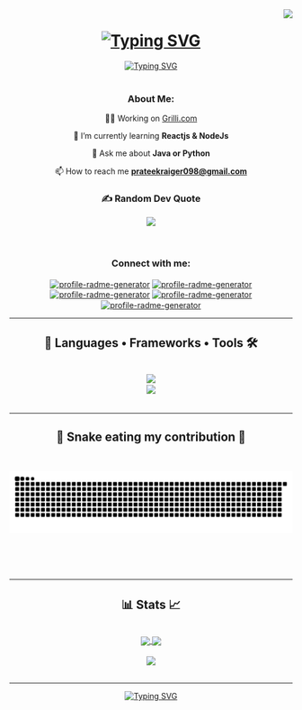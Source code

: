 <img align="right" src="https://visitor-badge.laobi.icu/badge?page_id=prateekraiger.prateekraiger" />

 <h1 align="center">
<a href="https://git.io/typing-svg"><img src="https://readme-typing-svg.demolab.com?font=Righteous&weight=600&size=30&duration=3000&pause=500&center=true&width=440&height=60&lines=Hii+There🖐️;I'm+Prateek+Raiger!" alt="Typing SVG" /></a>
 </h1>
 <div align="center">
<a href="https://git.io/typing-svg"><img src="https://readme-typing-svg.demolab.com?font=Inter&weight=700&duration=1000&pause=2000&color=80F799&repeat=false&width=950&height=45&lines=Exploring+the+endless+possibilities+of+web+development%2C+creating+solutions+that+make+a+difference." alt="Typing SVG" /></a>
 </div>
<br/>
<div align="center">
 <h3 align="center">About Me:</h3>
 
 💪🏼 Working on [Grilli.com](https://prateekraiger.github.io/Grilli/)

 🌱 I’m currently learning **Reactjs & NodeJs**

 💬 Ask me about **Java or Python**

 📫 How to reach me **prateekraiger098@gmail.com**
 <div align="center">

### ✍️ Random Dev Quote
![](https://quotes-github-readme.vercel.app/api?type=horizontal&theme=radical)

</div>

<br/>
<h3 align="center">Connect with me:</h3> <p align="center"> <a href="https://github.com/prateekraiger" target="blank"><img align="center" src=https://raw.githubusercontent.com/rahuldkjain/github-profile-readme-generator/master/src/images/icons/Social/github.svg alt="profile-radme-generator" height="30" width="40" /></a> <a href="https://linkedin.com/in/pratik-r1104" target="blank"><img align="center" src=https://raw.githubusercontent.com/rahuldkjain/github-profile-readme-generator/master/src/images/icons/Social/linked-in-alt.svg alt="profile-radme-generator" height="30" width="40" /></a> <a href="https://x.com/mrpratik753" target="blank"><img align="center" src=https://raw.githubusercontent.com/rahuldkjain/github-profile-readme-generator/master/src/images/icons/Social/twitter.svg alt="profile-radme-generator" height="30" width="40" /></a> <a href="https://www.leetcode.com/prateekraiger" target="blank"><img align="center" src=https://raw.githubusercontent.com/rahuldkjain/github-profile-readme-generator/master/src/images/icons/Social/leet-code.svg alt="profile-radme-generator" height="30" width="40" /></a> <a href="https://auth.geeksforgeeks.org/user/prateekraiger" target="blank"><img align="center" src=https://raw.githubusercontent.com/rahuldkjain/github-profile-readme-generator/master/src/images/icons/Social/geeks-for-geeks.svg alt="profile-radme-generator" height="30" width="40" /></a> </p>

</div>

<hr/>


<h2 align="center">🚀 Languages • Frameworks • Tools 🛠️</h2>
<br/>
<div align="center">
  <a href="https://skillicons.dev">
    <img src="https://skillicons.dev/icons?i=cpp,java,python,git,github,vscode&theme=dark" /> <br/>
    <img src="https://skillicons.dev/icons?i=html,css,bootstrap,tailwind,js,ts,react,nodejs,express,mongodb,mysql&theme=dark" />
  </a>
</div>

<br/>
<hr/>

<div align="center">
  <h2> 🐍 Snake eating my contribution 🐍</h2>
  <br>
 
![snake gif](https://github.com/prateekraiger/prateekraiger/blob/output/github-contribution-grid-snake.svg)
  
  <br/><br/><br/>
</div>

<hr/>

<h2 align="center"> 📊 Stats 📈 </h2>
<br>
<div align=center>
  <div align=center>
    <a href="https://github.com/prateekraiger/github-readme-stats">
      <img width=360 align="center" src="https://github-readme-stats.vercel.app/api?username=prateekraiger&theme=dark&hide_border=false&include_all_commits=false&count_private=true" />
    </a>
    <a href="https://github.com/prateekraiger/github-readme-streak-stats">
      <img width=390 align="center" src="https://github-readme-streak-stats.herokuapp.com/?user=prateekraiger&theme=dark&hide_border=false" />
    </a>
  </div>
  <br>
  <div align=center>
    <a href="https://github.com/prateekraiger/github-readme-stats">
      <img width=325 align="center" src="https://github-readme-stats.vercel.app/api/top-langs/?username=prateekraiger&theme=dark&hide_border=false&include_all_commits=false&count_private=true&layout=compact" />
    </a>
  </div>
</div>
<br/>
<hr/>

<div align="center">
<a href="https://git.io/typing-svg"><img src="https://readme-typing-svg.demolab.com?font=Righteous&weight=500&duration=3000&pause=1000&width=710&height=60&lines=Thanks+for+exploring+my+profile!;+Let's+connect+and+build+something+amazing+together.+Happy+coding!+%F0%9F%92%BB%E2%9C%A8" alt="Typing SVG" /></a>
</div>